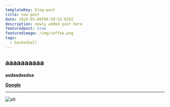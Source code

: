 ```yaml
---
templateKey: blog-post
title: new post
date: 2019-05-09T06:59:53.035Z
description: newly added post here
featuredpost: true
featuredimage: /img/coffee.png
tags:
  - basketball
---
```

## aaaaaaaaaa

**asdasdasdsa**

**<a href="https://google.com">Google</a>**

****

![alt](/img/og-image.jpg "kaldi")
